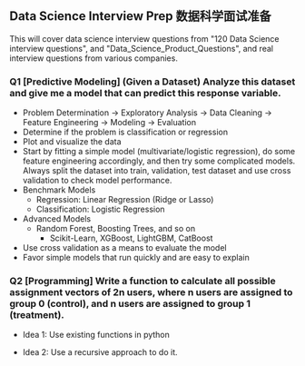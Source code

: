 ## Data Science Interview Prep 数据科学面试准备

This will cover data science interview questions from "120 Data Science interview questions", and "Data_Science_Product_Questions", and real interview questions from various companies.

### Q1 [Predictive Modeling] (Given a Dataset) Analyze this dataset and give me a model that can predict this response variable.

- Problem Determination -> Exploratory Analysis -> Data Cleaning -> Feature Engineering -> Modeling -> Evaluation
- Determine if the problem is classification or regression
- Plot and visualize the data
- Start by fitting a simple model (multivariate/logistic regression), do some feature engineering accordingly, and then try some complicated models. Always split the dataset into train, validation, test dataset and use cross validation to check model performance.
- Benchmark Models
  - Regression: Linear Regression (Ridge or Lasso)
  - Classification: Logistic Regression
- Advanced Models
  - Random Forest, Boosting Trees, and so on
    - Scikit-Learn, XGBoost, LightGBM, CatBoost
- Use cross validation as a means to evaluate the model
- Favor simple models that run quickly and are easy to explain

### Q2 [Programming] Write a function to calculate all possible assignment vectors of 2n users, where n users are assigned to group 0 (control), and n users are assigned to group 1 (treatment).

- Idea 1: Use existing functions in python

- Idea 2: Use a recursive approach to do it.
